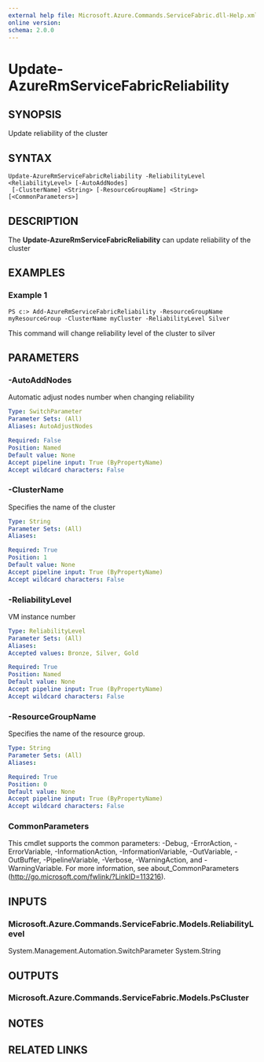 ```yaml
---
external help file: Microsoft.Azure.Commands.ServiceFabric.dll-Help.xml
online version: 
schema: 2.0.0
---
```


# Update-AzureRmServiceFabricReliability

## SYNOPSIS
Update reliability of the cluster

## SYNTAX

```
Update-AzureRmServiceFabricReliability -ReliabilityLevel <ReliabilityLevel> [-AutoAddNodes]
 [-ClusterName] <String> [-ResourceGroupName] <String> [<CommonParameters>]
```

## DESCRIPTION
The **Update-AzureRmServiceFabricReliability** can update reliability of the cluster

## EXAMPLES

### Example 1
```
PS c:> Add-AzureRmServiceFabricReliability -ResourceGroupName myResourceGroup -ClusterName myCluster -ReliabilityLevel Silver
```

This command will change reliability level of the cluster to silver

## PARAMETERS

### -AutoAddNodes
Automatic adjust nodes number when changing reliability

```yaml
Type: SwitchParameter
Parameter Sets: (All)
Aliases: AutoAdjustNodes

Required: False
Position: Named
Default value: None
Accept pipeline input: True (ByPropertyName)
Accept wildcard characters: False
```

### -ClusterName
Specifies the name of the cluster

```yaml
Type: String
Parameter Sets: (All)
Aliases: 

Required: True
Position: 1
Default value: None
Accept pipeline input: True (ByPropertyName)
Accept wildcard characters: False
```

### -ReliabilityLevel
VM instance number

```yaml
Type: ReliabilityLevel
Parameter Sets: (All)
Aliases: 
Accepted values: Bronze, Silver, Gold

Required: True
Position: Named
Default value: None
Accept pipeline input: True (ByPropertyName)
Accept wildcard characters: False
```

### -ResourceGroupName
Specifies the name of the resource group.

```yaml
Type: String
Parameter Sets: (All)
Aliases: 

Required: True
Position: 0
Default value: None
Accept pipeline input: True (ByPropertyName)
Accept wildcard characters: False
```

### CommonParameters
This cmdlet supports the common parameters: -Debug, -ErrorAction, -ErrorVariable, -InformationAction, -InformationVariable, -OutVariable, -OutBuffer, -PipelineVariable, -Verbose, -WarningAction, and -WarningVariable. For more information, see about_CommonParameters (http://go.microsoft.com/fwlink/?LinkID=113216).

## INPUTS

### Microsoft.Azure.Commands.ServiceFabric.Models.ReliabilityLevel
System.Management.Automation.SwitchParameter
System.String

## OUTPUTS

### Microsoft.Azure.Commands.ServiceFabric.Models.PsCluster

## NOTES

## RELATED LINKS

